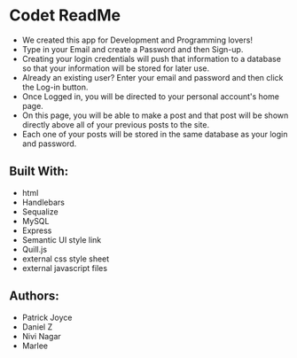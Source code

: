 # Codet ReadMe
+ We created this app for Development and Programming lovers!
+ Type in your Email and create a Password and then Sign-up.
+ Creating your login credentials will push that information to a database so that your information will be stored for later use.
+ Already an existing user?  Enter your email and password  and then click the Log-in button.
+ Once Logged in, you will be directed to your personal account's home page.
+ On this page, you will be able to make a post and that  post will be shown directly above all of your previous posts to the site.
+ Each one of your posts will be stored in the same database as your login and password.

## Built With:
* html
* Handlebars
* Sequalize
* MySQL
* Express
* Semantic UI style link
* Quill.js
* external css style sheet
* external javascript files

## Authors:
* Patrick Joyce
* Daniel Z
* Nivi Nagar
* Marlee